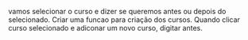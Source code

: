 vamos selecionar o curso e dizer se queremos antes ou depois do selecionado.
Criar uma funcao para criação dos cursos.
Quando clicar curso selecionado e adiconar um novo curso, digitar antes.
 